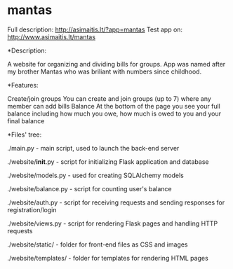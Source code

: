 # mantas

Full description: http://asimaitis.lt/?app=mantas
Test app on: http://www.asimaitis.lt/mantas

*Description:

A website for organizing and dividing bills for groups. App was named after my brother Mantas who was briliant with numbers since childhood.

*Features:

Create/join groups
You can create and join groups (up to 7) where any member can add bills
Balance
At the bottom of the page you see your full balance including how much you owe, how much is owed to you and your final balance

*Files' tree:

./main.py - main script, used to launch the back-end server

./website/__init__.py - script for initializing Flask application and database

./website/models.py - used for creating SQLAlchemy models

./website/balance.py - script for counting user's balance

./website/auth.py - script for receiving requests and sending responses for registration/login

./website/views.py - script for rendering Flask pages and handling HTTP requests

./website/static/ - folder for front-end files as CSS and images

./website/templates/ - folder for templates for rendering HTML pages
